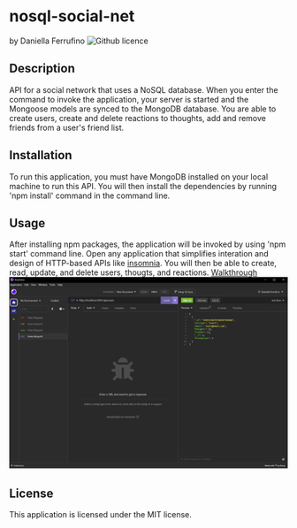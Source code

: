 # nosql-social-net
by Daniella Ferrufino ![Github licence](http://img.shields.io/badge/license-MIT-yellowgreen.svg)

## Description
API for a social network that uses a NoSQL database. When you enter the command to invoke the application, your server is started and the Mongoose models are synced to the MongoDB database. You are able to create users, create and delete reactions to thoughts, add and remove friends from a user's friend list.

## Installation
To run this application, you must have MongoDB installed on your local machine to run this API. You will then install the dependencies by running 'npm install' command in the command line.

## Usage
After installing npm packages, the application will be invoked by using 'npm start' command line. Open any application that simplifies interation and design of HTTP-based APIs like [insomnia](https://insomnia.rest/download). You will then be able to create, read, update, and delete users, thougts, and reactions. [Walkthrough]()<br>
<img src="/images/nosqlnet.PNG">

## License
This application is licensed under the MIT license.